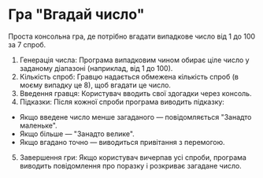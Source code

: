 # Гра "Вгадай число"
Проста консольна гра, де потрібно вгадати випадкове число від 1 до 100 за 7 спроб.

1) Генерація числа: Програма випадковим чином обирає ціле число у заданому діапазоні (наприклад, від 1 до 100).
2) Кількість спроб: Гравцю надається обмежена кількість спроб (в моєму випадку це 8), щоб вгадати це число.
3) Введення гравця: Користувач вводить свої здогадки через консоль.
4) Підказки: Після кожної спроби програма виводить підказку:
- Якщо введене число менше загаданого — повідомляється "Занадто маленьке".
- Якщо більше — "Занадто велике".
- Якщо вгадано точно — виводиться привітання з перемогою.
5) Завершення гри: Якщо користувач вичерпав усі спроби, програма виводить повідомлення про поразку і розкриває загаданe число.

